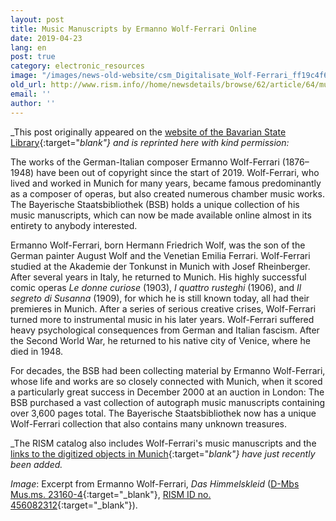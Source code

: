 ```yaml
---
layout: post
title: Music Manuscripts by Ermanno Wolf-Ferrari Online
date: 2019-04-23
lang: en
post: true
category: electronic_resources
image: "/images/news-old-website/csm_Digitalisate_Wolf-Ferrari_ff19c4f675.png"
old_url: http://www.rism.info//home/newsdetails/browse/62/article/64/music-manuscripts-by-ermanno-wolf-ferrari-online.html
email: ''
author: ''
---
```



_This post originally appeared on the [website of the Bavarian State Library](https://www.bsb-muenchen.de/en/article/musikhandschriften-von-ermanno-wolf-ferrari-online0-2844/){:target="_blank"} and is reprinted here with kind permission:_

The works of the German-Italian composer Ermanno Wolf-Ferrari (1876–1948) have been out of copyright since the start of 2019. Wolf-Ferrari, who lived and worked in Munich for many years, became famous predominantly as a composer of operas, but also created numerous chamber music works. The Bayerische Staatsbibliothek (BSB) holds a unique collection of his music manuscripts, which can now be made available online almost in its entirety to anybody interested.

Ermanno Wolf-Ferrari, born Hermann Friedrich Wolf, was the son of the German painter August Wolf and the Venetian Emilia Ferrari. Wolf-Ferrari studied at the Akademie der Tonkunst in Munich with Josef Rheinberger. After several years in Italy, he returned to Munich. His highly successful comic operas _Le donne curiose_ (1903), _I quattro rusteghi_ (1906), and _Il segreto di Susanna_ (1909), for which he is still known today, all had their premieres in Munich. After a series of serious creative crises, Wolf-Ferrari turned more to instrumental music in his later years. Wolf-Ferrari suffered heavy psychological consequences from German and Italian fascism. After the Second World War, he returned to his native city of Venice, where he died in 1948.

For decades, the BSB had been collecting material by Ermanno Wolf-Ferrari, whose life and works are so closely connected with Munich, when it scored a particularly great success in December 2000 at an auction in London: The BSB purchased a vast collection of autograph music manuscripts containing over 3,600 pages total. The Bayerische Staatsbibliothek now has a unique Wolf-Ferrari collection that also contains many unknown treasures.


_The RISM catalog also includes Wolf-Ferrari's music manuscripts and the [links to the digitized objects in Munich](https://opac.rism.info/search?View=rism&author=Wolf-ferrari&siglum=D-Mbs&Language=en){:target="_blank"} have just recently been added._

_Image_: Excerpt from Ermanno Wolf-Ferrari, _Das Himmelskleid_ ([D-Mbs Mus.ms. 23160-4](http://nbn-resolving.de/urn/resolver.pl?urn=urn:nbn:de:bvb:12-bsb00108321-1){:target="_blank"}, [RISM ID no. 456082312](https://opac.rism.info/search?id=456082312&View=rism&Language=en){:target="_blank"}).



<script type="text/javascript">var switchTo5x=true;</script><script type="text/javascript" src="http://w.sharethis.com/button/buttons.js"></script><script type="text/javascript">stLight.options({publisher: "9b601438-1ce1-49d8-bfd7-9cff5df54c17", doNotHash: false, doNotCopy: false, hashAddressBar: false});</script>
